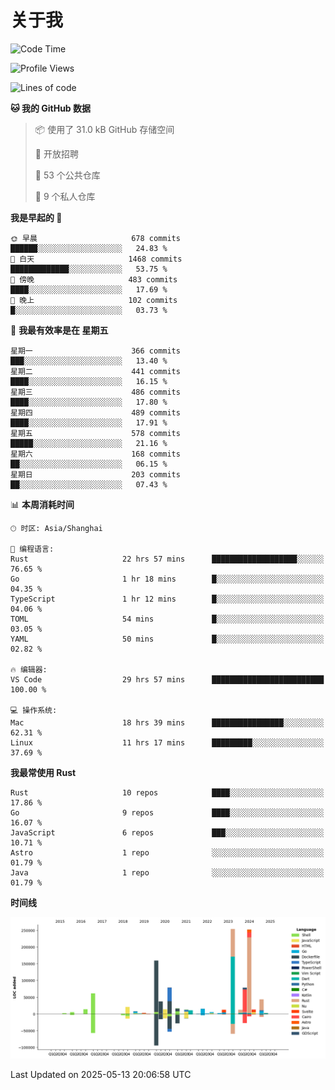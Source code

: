 # 关于我

<!--START_SECTION:waka-->
![Code Time](http://img.shields.io/badge/Code%20Time-3%2C765%20hrs%2021%20mins-blue)

![Profile Views](http://img.shields.io/badge/%E4%B8%AA%E4%BA%BA%E8%B5%84%E6%96%99%E8%A7%82%E7%9C%8B%E6%AC%A1%E6%95%B0-0-blue)

![Lines of code](https://img.shields.io/badge/%E4%BB%8E%E3%80%8CHello%20World%E3%80%8D%E8%B5%B7%E6%88%91%E5%B7%B2%E7%BB%8F%E5%86%99%E4%BA%86-1.1%20million%20%E8%A1%8C%E4%BB%A3%E7%A0%81-blue)

**🐱 我的 GitHub 数据** 

> 📦  使用了 31.0 kB GitHub 存储空间 
 > 
> 💼 开放招聘
 > 
> 📜 53 个公共仓库 
 > 
> 🔑 9 个私人仓库 
 > 
**我是早起的 🐤** 

```text
🌞 早晨                     678 commits         ██████░░░░░░░░░░░░░░░░░░░   24.83 % 
🌆 白天                     1468 commits        █████████████░░░░░░░░░░░░   53.75 % 
🌃 傍晚                     483 commits         ████░░░░░░░░░░░░░░░░░░░░░   17.69 % 
🌙 晚上                     102 commits         █░░░░░░░░░░░░░░░░░░░░░░░░   03.73 % 
```
📅 **我最有效率是在 星期五** 

```text
星期一                      366 commits         ███░░░░░░░░░░░░░░░░░░░░░░   13.40 % 
星期二                      441 commits         ████░░░░░░░░░░░░░░░░░░░░░   16.15 % 
星期三                      486 commits         ████░░░░░░░░░░░░░░░░░░░░░   17.80 % 
星期四                      489 commits         ████░░░░░░░░░░░░░░░░░░░░░   17.91 % 
星期五                      578 commits         █████░░░░░░░░░░░░░░░░░░░░   21.16 % 
星期六                      168 commits         ██░░░░░░░░░░░░░░░░░░░░░░░   06.15 % 
星期日                      203 commits         ██░░░░░░░░░░░░░░░░░░░░░░░   07.43 % 
```


📊 **本周消耗时间** 

```text
🕑︎ 时区: Asia/Shanghai

💬 编程语言: 
Rust                     22 hrs 57 mins      ███████████████████░░░░░░   76.65 % 
Go                       1 hr 18 mins        █░░░░░░░░░░░░░░░░░░░░░░░░   04.35 % 
TypeScript               1 hr 12 mins        █░░░░░░░░░░░░░░░░░░░░░░░░   04.06 % 
TOML                     54 mins             █░░░░░░░░░░░░░░░░░░░░░░░░   03.05 % 
YAML                     50 mins             █░░░░░░░░░░░░░░░░░░░░░░░░   02.82 % 

🔥 编辑器: 
VS Code                  29 hrs 57 mins      █████████████████████████   100.00 % 

💻 操作系统: 
Mac                      18 hrs 39 mins      ████████████████░░░░░░░░░   62.31 % 
Linux                    11 hrs 17 mins      █████████░░░░░░░░░░░░░░░░   37.69 % 
```

**我最常使用 Rust** 

```text
Rust                     10 repos            ████░░░░░░░░░░░░░░░░░░░░░   17.86 % 
Go                       9 repos             ████░░░░░░░░░░░░░░░░░░░░░   16.07 % 
JavaScript               6 repos             ███░░░░░░░░░░░░░░░░░░░░░░   10.71 % 
Astro                    1 repo              ░░░░░░░░░░░░░░░░░░░░░░░░░   01.79 % 
Java                     1 repo              ░░░░░░░░░░░░░░░░░░░░░░░░░   01.79 % 
```



**时间线**

![Lines of Code chart](https://raw.githubusercontent.com/catusax/catusax/master/assets/bar_graph.png)


 Last Updated on 2025-05-13 20:06:58 UTC
<!--END_SECTION:waka-->
